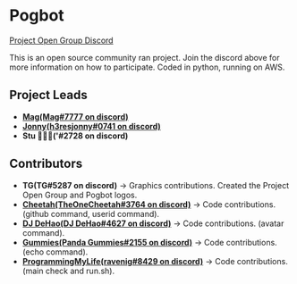 # Pogbot
<p align="left">  
<a href="https://discord.gg/zRHZymwxfY">Project Open Group Discord</a>
</p>

This is an open source community ran project. Join the discord above for more information on how to participate. Coded in python, running on AWS.

## Project Leads

* **[Mag(Mag#7777 on discord)](https://github.com/mag-nif-i-cent)**
* **[Jonny(h3resjonny#0741 on discord)](https://github.com/JDMDevelopment)**
* **Stu (ٰٰٰ'#2728 on discord)**

## Contributors
* **TG(TG#5287 on discord)** -> Graphics contributions. Created the Project Open Group and Pogbot logos.
* **[Cheetah(TheOneCheetah#3764 on discord)](https://github.com/TheOneCheetah)** -> Code contributions. (github command, userid command).
* **[DJ DeHao(DJ DeHao#4627 on discord)](https://github.com/DJ-DeHao)** -> Code contributions. (avatar command).
* **[Gummies(Panda Gummies#2155 on discord)](https://github.com/Gummies351)** -> Code contributions. (echo command).
* **[ProgrammingMyLife(ravenig#8429 on discord)](https://github.com/ProgrammingMyLife)** -> Code contributions. (main check and run.sh).

